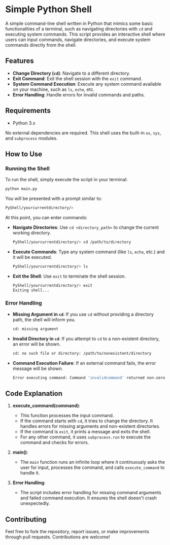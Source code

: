 # Simple Python Shell

A simple command-line shell written in Python that mimics some basic functionalities of a terminal, such as navigating directories with `cd` and executing system commands. This script provides an interactive shell where users can input commands, navigate directories, and execute system commands directly from the shell.

## Features

- **Change Directory (`cd`)**: Navigate to a different directory.
- **Exit Command**: Exit the shell session with the `exit` command.
- **System Command Execution**: Execute any system command available on your machine, such as `ls`, `echo`, etc.
- **Error Handling**: Handle errors for invalid commands and paths.

## Requirements

- Python 3.x

No external dependencies are required. This shell uses the built-in `os`, `sys`, and `subprocess` modules.

## How to Use

### Running the Shell

To run the shell, simply execute the script in your terminal:

```bash
python main.py
```

You will be presented with a prompt similar to:

```bash
PyShell/yourcurrentdirectory/>
```

At this point, you can enter commands:

- **Navigate Directories**: Use `cd <directory_path>` to change the current working directory.
  ```bash
  PyShell/yourcurrentdirectory/> cd /path/to/directory
  ```
  
- **Execute Commands**: Type any system command (like `ls`, `echo`, etc.) and it will be executed.
  ```bash
  PyShell/yourcurrentdirectory/> ls
  ```

- **Exit the Shell**: Use `exit` to terminate the shell session.
  ```bash
  PyShell/yourcurrentdirectory/> exit
  Exiting shell...
  ```

### Error Handling

- **Missing Argument in `cd`**: If you use `cd` without providing a directory path, the shell will inform you.
  ```bash
  cd: missing argument
  ```

- **Invalid Directory in `cd`**: If you attempt to `cd` to a non-existent directory, an error will be shown.
  ```bash
  cd: no such file or directory: /path/to/nonexistent/directory
  ```

- **Command Execution Failure**: If an external command fails, the error message will be shown.
  ```bash
  Error executing command: Command 'invalidcommand' returned non-zero exit status 127.
  ```

## Code Explanation

1. **execute_command(command)**:
   - This function processes the input command.
   - If the command starts with `cd`, it tries to change the directory. It handles errors for missing arguments and non-existent directories.
   - If the command is `exit`, it prints a message and exits the shell.
   - For any other command, it uses `subprocess.run` to execute the command and checks for errors.

2. **main()**:
   - The `main` function runs an infinite loop where it continuously asks the user for input, processes the command, and calls `execute_command` to handle it.

3. **Error Handling**:
   - The script includes error handling for missing command arguments and failed command execution. It ensures the shell doesn't crash unexpectedly.

## Contributing

Feel free to fork the repository, report issues, or make improvements through pull requests. Contributions are welcome!


